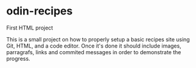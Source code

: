 # odin-recipes
First HTML project 

This is a small project on how to properly setup a basic recipes site using Git, HTML, and a code editor. Once it's done it should include images, parragrafs, links and commited messages in order to demonstrate the progress. 
